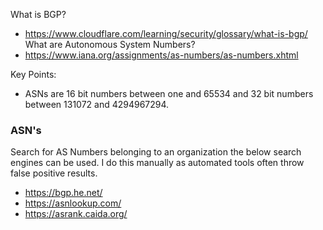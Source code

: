 What is BGP?
- https://www.cloudflare.com/learning/security/glossary/what-is-bgp/
What are Autonomous System Numbers?
- https://www.iana.org/assignments/as-numbers/as-numbers.xhtml

Key Points:
- ASNs are 16 bit numbers between one and 65534 and 32 bit numbers between 131072 and 4294967294.

### ASN's
Search for AS Numbers belonging to an organization the below search engines can be used. I do this manually as automated tools often throw false positive results.
- https://bgp.he.net/
- https://asnlookup.com/
- https://asrank.caida.org/
